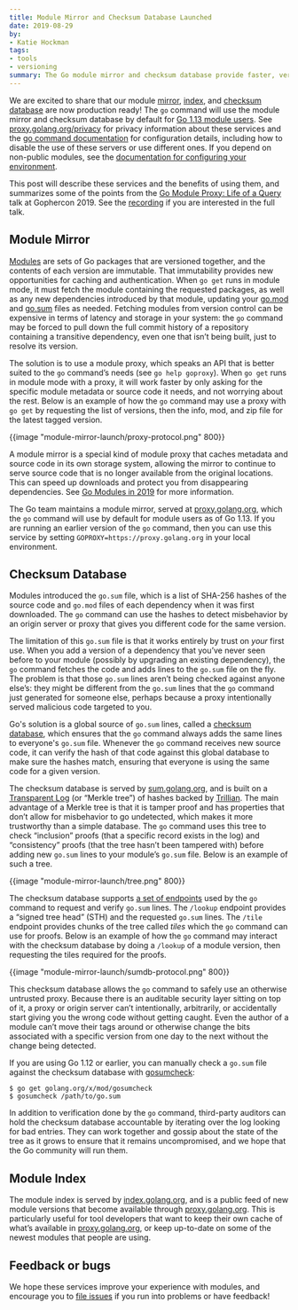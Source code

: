 ```yaml
---
title: Module Mirror and Checksum Database Launched
date: 2019-08-29
by:
- Katie Hockman
tags:
- tools
- versioning
summary: The Go module mirror and checksum database provide faster, verified downloads of your Go dependencies.
---
```



We are excited to share that our module [mirror](https://proxy.golang.org),
[index](https://index.golang.org), and
[checksum database](https://sum.golang.org) are now production ready! The `go` command
will use the module mirror and checksum database by default for
[Go 1.13 module users](/doc/go1.13#introduction).  See
[proxy.golang.org/privacy](https://proxy.golang.org/privacy) for privacy
information about these services and the
[go command documentation](/cmd/go/#hdr-Module_downloading_and_verification)
for configuration details, including how to disable the use of these servers or
use different ones.  If you depend on non-public modules, see the
[documentation for configuring your environment](/cmd/go/#hdr-Module_configuration_for_non_public_modules).

This post will describe these services and the benefits of using them, and
summarizes some of the points from the
[Go Module Proxy: Life of a Query](https://youtu.be/KqTySYYhPUE) talk at Gophercon 2019.
See the [recording](https://youtu.be/KqTySYYhPUE) if you are interested in the full talk.

## Module Mirror

[Modules](/blog/versioning-proposal) are sets of Go packages
that are versioned together, and the contents of each version are immutable.
That immutability provides new opportunities for caching and authentication.
When `go get` runs in module mode, it must fetch the module containing the
requested packages, as well as any new dependencies introduced by that module,
updating your
[go.mod](/cmd/go/#hdr-The_go_mod_file) and
[go.sum](/cmd/go/#hdr-Module_downloading_and_verification)
files as needed. Fetching modules from version control can be expensive in terms
of latency and storage in your system: the `go` command may be forced to pull down
the full commit history of a repository containing a transitive dependency, even
one that isn’t being built, just to resolve its version.

The solution is to use a module proxy, which speaks an API that is better suited
to the `go` command’s needs (see `go help goproxy`). When `go get` runs in
module mode with a proxy, it will work faster by only asking for the specific
module metadata or source code it needs, and not worrying about the rest. Below is
an example of how the `go` command may use a proxy with `go get` by requesting the list
of versions, then the info, mod, and zip file for the latest tagged version.

{{image "module-mirror-launch/proxy-protocol.png" 800}}

A module mirror is a special kind of module proxy that caches metadata and
source code in its own storage system, allowing the mirror to continue to serve
source code that is no longer available from the original locations. This can
speed up downloads and protect you from disappearing dependencies. See
[Go Modules in 2019](/blog/modules2019) for more information.

The Go team maintains a module mirror, served at
[proxy.golang.org](https://proxy.golang.org), which the `go` command will use by
default for module users as of Go 1.13. If you are running an earlier version of the `go`
command, then you can use this service by setting
`GOPROXY=https://proxy.golang.org` in your local environment.

## Checksum Database

Modules introduced the `go.sum` file, which is a list of SHA-256 hashes of the
source code and `go.mod` files of each dependency when it was first downloaded.
The `go` command can use the hashes to detect misbehavior by an origin server or
proxy that gives you different code for the same version.

The limitation of this `go.sum` file is that it works entirely by trust on _your_
first use. When you add a version of a dependency that you’ve never seen before
to your module (possibly by upgrading an existing dependency), the `go` command
fetches the code and adds lines to the `go.sum` file on the fly. The problem is
that those `go.sum` lines aren’t being checked against anyone else’s: they might
be different from the `go.sum` lines that the `go` command just generated for
someone else, perhaps because a proxy intentionally served malicious code
targeted to you.

Go's solution is a global source of `go.sum` lines, called a
[checksum database](https://go.googlesource.com/proposal/+/master/design/25530-sumdb.md#checksum-database),
which ensures that the `go` command always adds the same lines to everyone's
`go.sum` file. Whenever the `go` command receives new source code, it can verify the
hash of that code against this global database to make sure the hashes match,
ensuring that everyone is using the same code for a given version.

The checksum database is served by [sum.golang.org](https://sum.golang.org), and
is built on a [Transparent Log](https://research.swtch.com/tlog) (or “Merkle
tree”) of hashes backed by [Trillian](https://github.com/google/trillian). The
main advantage of a Merkle tree is that it is tamper proof and has properties
that don’t allow for misbehavior to go undetected, which makes it more
trustworthy than a simple database. The `go` command uses this tree to check
“inclusion” proofs (that a specific record exists in the log) and “consistency”
proofs (that the tree hasn’t been tampered with) before adding new `go.sum` lines
to your module’s `go.sum` file. Below is an example of such a tree.

{{image "module-mirror-launch/tree.png" 800}}

The checksum database supports
[a set of endpoints](https://go.googlesource.com/proposal/+/master/design/25530-sumdb.md#checksum-database)
used by the `go` command to request and verify `go.sum` lines. The `/lookup`
endpoint provides a “signed tree head” (STH) and the requested `go.sum` lines. The
`/tile` endpoint provides chunks of the tree called _tiles_ which the `go` command
can use for proofs. Below is an example of how the `go` command may
interact with the checksum database by doing a `/lookup` of a module version, then
requesting the tiles required for the proofs.

{{image "module-mirror-launch/sumdb-protocol.png" 800}}

This checksum database allows the `go` command to safely use an otherwise
untrusted proxy. Because there is an auditable security layer sitting on top of
it, a proxy or origin server can’t intentionally, arbitrarily, or accidentally
start giving you the wrong code without getting caught. Even the author of a
module can’t move their tags around or otherwise change the bits associated with
a specific version from one day to the next without the change being detected.

If you are using Go 1.12 or earlier, you can manually check a `go.sum` file
against the checksum database with
[gosumcheck](https://godoc.org/golang.org/x/mod/gosumcheck):

	$ go get golang.org/x/mod/gosumcheck
	$ gosumcheck /path/to/go.sum

In addition to verification done by the `go` command, third-party
auditors can hold the checksum database accountable by iterating over the log
looking for bad entries. They can work together and gossip about the state of
the tree as it grows to ensure that it remains uncompromised, and we hope that
the Go community will run them.

## Module Index

The module index is served by [index.golang.org](https://index.golang.org), and
is a public feed of new module versions that become available through
[proxy.golang.org](https://proxy.golang.org). This is particularly useful for
tool developers that want to keep their own cache of what’s available in
[proxy.golang.org](https://proxy.golang.org), or keep up-to-date on some of the
newest modules that people are using.

## Feedback or bugs

We hope these services improve your experience with modules, and encourage you
to [file issues](/issue/new?title=proxy.golang.org) if you run into
problems or have feedback!
